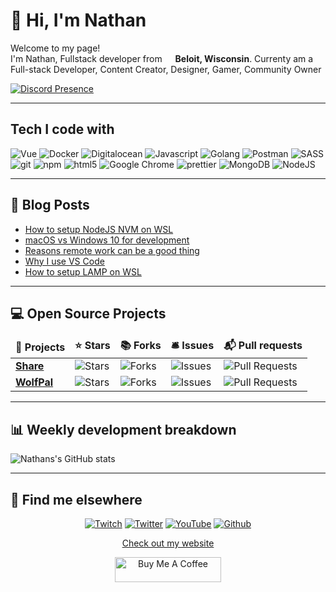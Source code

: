 # 👋 Hi, I'm Nathan

<p>Welcome to my page! </br> I'm Nathan, Fullstack developer from <img src="https://image.flaticon.com/icons/svg/197/197484.svg" width="13"/> <b>Beloit, Wisconsin</b>. Currenty am a Full-stack Developer, Content Creator, Designer, Gamer, Community Owner</p>

[![Discord Presence](https://lanyard-profile-readme.vercel.app/api/104781632166223872?hideDiscrim=true)](https://discord.com/users/104781632166223872)

---

## Tech I code with

<p>
  <img alt="Vue" src="https://img.shields.io/badge/-Vue-45b8d8?style=flat-square&logo=vue.js&logocolor=42b883&color=35495e" />
  <img alt="Docker" src="https://img.shields.io/badge/-Docker-46a2f1?style=flat-square&logo=docker&logocolor=white" />
  <img alt="Digitalocean" src="https://img.shields.io/badge/-Digitalocean-1a73e8?style=flat-square&logo=digitalocean&logocolor=0080ff&color=fff" />
  <img alt="Javascript" src="https://img.shields.io/badge/-Javascript-007acc?style=flat-square&logo=javascript&logocolor=f0db4f&color=323330" />
    <img alt="Golang" src="https://img.shields.io/badge/-Golang-007acc?style=flat-square&logo=go&logocolor=29beb0&color=ffffff" />
  <img alt="Postman" src="https://img.shields.io/badge/-Postman-5849be?style=flat-square&logo=postman&logocolor=ff6c37&color=323330" />
  <img alt="SASS" src="https://img.shields.io/badge/-SASS-cc6699?style=flat-square&logo=Sass&logocolor=white&color=000000" />
  <img alt="git" src="https://img.shields.io/badge/-git-f05032?style=flat-square&logo=git&logocolor=white&color=000000" />
  <img alt="npm" src="https://img.shields.io/badge/-npm-cb3837?style=flat-square&logo=npm&logocolor=white" />
  <img alt="html5" src="https://img.shields.io/badge/-html5-e34f26?style=flat-square&logo=html5&logocolor=white&color=000000" />
  <img alt="Google Chrome" src="https://img.shields.io/badge/-Google_Chrome-fb542b?style=flat-square&logo=google-chrome&logocolor=4c8bf5&color=000000" />
  <img alt="prettier" src="https://img.shields.io/badge/-prettier-f7b93e?style=flat-square&logo=prettier&logocolor=white&color=000000" />
  <img alt="MongoDB" src="https://img.shields.io/badge/-MongoDB-13aa52?style=flat-square&logo=mongodb&logocolor=white&color=000000" />
  <img alt="NodeJS" src="https://img.shields.io/badge/-NodeJS-43853d?style=flat-square&logo=node.js&logocolor=white&color=000000" />
</p>

---

## 📝 Blog Posts

<!-- BLOG-POST-LIST:START -->

- [How to setup NodeJS NVM on WSL](https://www.mrdemonwolf.me/blog/how-to-setup-nodejs-nvm-on-wsl/)
- [macOS vs Windows 10 for development](https://www.mrdemonwolf.me/blog/macos-vs-windows-10-for-development/)
- [Reasons remote work can be a good thing](https://www.mrdemonwolf.me/blog/reasons-remote-work-can-be-a-good-thing/)
- [Why I use VS Code](https://www.mrdemonwolf.me/blog/why-i-use-vs-code/)
- [How to setup LAMP on WSL](https://www.mrdemonwolf.me/blog/how-to-setup-lamp-on-wsl/)
<!-- BLOG-POST-LIST:END -->

---

## 💻 Open Source Projects

<table>
  <thead align="center">
    <tr border: none;>
      <td><b>🎁 Projects</b></td>
      <td><b>⭐ Stars</b></td>
      <td><b>📚 Forks</b></td>
      <td><b>🛎 Issues</b></td>
      <td><b>📬 Pull requests</b></td>
    </tr>
  </thead>
  <tbody>
    <tr>
      <td><a href="https://www.github.com/mrdemonwolf/share"><b>Share</b></a></td>
      <td><img alt="Stars" src="https://img.shields.io/github/stars/mrdemonwolf/share?style=flat-square&labelColor=343b41"/></td>
      <td><img alt="Forks" src="https://img.shields.io/github/forks/mrdemonwolf/share?style=flat-square&labelColor=343b41"/></td>
      <td><img alt="Issues" src="https://img.shields.io/github/issues/mrdemonwolf/share?style=flat-square&labelColor=343b41"/></td>
      <td><img alt="Pull Requests" src="https://img.shields.io/github/issues-pr/mrdemonwolf/share?style=flat-square&labelColor=343b41"/></td>
    </tr>
	  <tr>
      <td><a href="https://github.com/mrdemonwolf/wolfpal"><b>WolfPal</b></a></td>
      <td><img alt="Stars" src="https://img.shields.io/github/stars/mrdemonwolf/wolfpal?style=flat-square&labelColor=343b41"/></td>
      <td><img alt="Forks" src="https://img.shields.io/github/forks/mrdemonwolf/wolfpal?style=flat-square&labelColor=343b41"/></td>
      <td><img alt="Issues" src="https://img.shields.io/github/issues/mrdemonwolf/wolfpal?style=flat-square&labelColor=343b41"/></td>
      <td><img alt="Pull Requests" src="https://img.shields.io/github/issues-pr/mrdemonwolf/wolfpal?style=flat-square&labelColor=343b41"/></td>
    </tr>
  </tbody>
</table>

---

## 📊 Weekly development breakdown

<!--START_SECTION:waka-->
<!--END_SECTION:waka-->

![Nathans's GitHub stats](https://github-readme-stats.vercel.app/api?username=nathanhenniges&show_icons=true&theme=monokai)

---

## 📢 Find me elsewhere

<p align="center">
  <a href="https://www.twitch.tv/mrdemonwolf" target="_blank"
    ><img
      alt="Twitch"
      src="https://img.shields.io/badge/Twitch-%231DA1F2.svg?&style=for-the-badge&logo=twitch&logoColor=ffffff&color=9146ff"
  /></a>
  <a href="https://twitter.com/MrDemonWolf" target="_blank"
    ><img
      alt="Twitter"
      src="https://img.shields.io/badge/Twitter-%231DA1F2.svg?&style=for-the-badge&logo=twitter&logoColor=white&color=1da1f2"
  /></a>
  <a href="https://www.youtube.com/mrdemonwolf" target="_blank">
    <img
      alt="YouTube"
      src="https://img.shields.io/badge/YouTube-%2312100E.svg?&style=for-the-badge&logo=YouTube&logoColor=white&color=ff0000"
  /></a>
  <a href="https://www.github.com/nathanhenniges" target="_blank">
    <img
      alt="Github"
      src="https://img.shields.io/badge/GitHub-%2312100E.svg?&style=for-the-badge&logo=Github&logoColor=white&color=333"
  /></a>
</p>

<p align="center">
  <a href="https://www.mrdemonwolf.me">Check out my website</a>
</p>
<p align="center">
  <a
    href="https://www.buymeacoffee.com/mokkapps"
    target="_blank"
    rel="noreferrer nofollow"
  >
    <img
      src="https://cdn.buymeacoffee.com/buttons/default-red.png"
      alt="Buy Me A Coffee"
      height="40"
      width="170"
    />
  </a>
</p>
